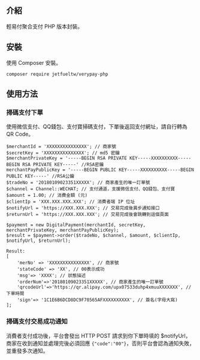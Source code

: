 ## 介紹

輕易付聚合支付 PHP 版本封裝。

## 安裝

使用 Composer 安裝。

```
composer require jetfueltw/verypay-php
```

## 使用方法

### 掃碼支付下單

使用微信支付、QQ錢包、支付寶掃碼支付，下單後返回支付網址，請自行轉為 QR Code。

```
$merchantId = 'XXXXXXXXXXXXXXX'; // 商家號
$secretKey = 'XXXXXXXXXXXXXXX'; // md5 密鑰
$merchantPrivateKey = '-----BEGIN RSA PRIVATE KEY-----XXXXXXXXXX-----BEGIN RSA PRIVATE KEY-----' //RSA密鑰
merchantPayPublicKey = '-----BEGIN PUBLIC KEY-----XXXXXXXXXX-----BEGIN PUBLIC KEY-----' //RSA公鑰
$tradeNo = '20180109023351XXXXX'; // 商家產生的唯一訂單號
$channel = Channel::WECHAT; // 支付通道，支援微信支付、QQ錢包、支付寶
$amount = 1.00; // 消費金額 (元)
$clientIp = 'XXX.XXX.XXX.XXX'; // 消費者端 IP 位址
$notifyUrl = 'https://XXX.XXX.XXX'; // 交易完成後異步通知接口
$returnUrl = 'https://XXX.XXX.XXX'; // 交易完成後會跳轉到這個頁面
```
```
$payment = new DigitalPayment(merchantId, secretKey, merchantPrivateKey, merchantPayPublicKey);
$result = $payment->order($tradeNo, $channel, $amount, $clientIp, $notifyUrl, $returnUrl);
```
```
Result:
[
    'merNo' => 'XXXXXXXXXXXXXXX', // 商家號
    'stateCode' => 'XX', // 00表示成功
    'msg'=> 'XXXX'; // 狀態描述
    'orderNum'=>'20180109023351XXXXX', // 商家產生的唯一訂單號
    'qrcodeUrl'=>'https://qr.alipay.com/upx07533duhp4xmuuXXXXXXX', // 下單時間
    'sign'=> '1C1E6B6DCD8DC9F70565AFXXXXXXXXXX', // 簽名(字母大寫)
];
```

### 掃碼支付交易成功通知

消費者支付成功後，平台會發出 HTTP POST 請求到你下單時填的 $notifyUrl，商家在收到通知並處理完後必須回應 `{"code":"00"}`，否則平台會認為通知失敗，並重發多次通知。